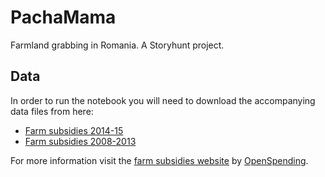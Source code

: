 # PachaMama
Farmland grabbing in Romania. A Storyhunt project.

## Data
In order to run the notebook you will need to download the accompanying data files from here:
- [Farm subsidies 2014-15](http://data.farmsubsidy.org/index.html?prefix=next/)
- [Farm subsidies 2008-2013](http://data.farmsubsidy.org/index.html)

For more information visit the [farm subsidies website](http://farmsubsidy.openspending.org/) by [OpenSpending](https://openspending.org/).
